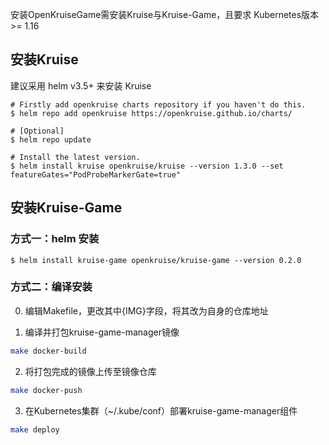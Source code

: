安装OpenKruiseGame需安装Kruise与Kruise-Game，且要求 Kubernetes版本 >= 1.16

## 安装Kruise

建议采用 helm v3.5+ 来安装 Kruise

```shell
# Firstly add openkruise charts repository if you haven't do this.
$ helm repo add openkruise https://openkruise.github.io/charts/

# [Optional]
$ helm repo update

# Install the latest version.
$ helm install kruise openkruise/kruise --version 1.3.0 --set featureGates="PodProbeMarkerGate=true"
```

## 安装Kruise-Game

### 方式一：helm 安装

```shell
$ helm install kruise-game openkruise/kruise-game --version 0.2.0
```

### 方式二：编译安装

0) 编辑Makefile，更改其中{IMG}字段，将其改为自身的仓库地址

1) 编译并打包kruise-game-manager镜像

```bash
make docker-build
```

2) 将打包完成的镜像上传至镜像仓库

```bash
make docker-push
```

3) 在Kubernetes集群（~/.kube/conf）部署kruise-game-manager组件

```bash
make deploy
```
